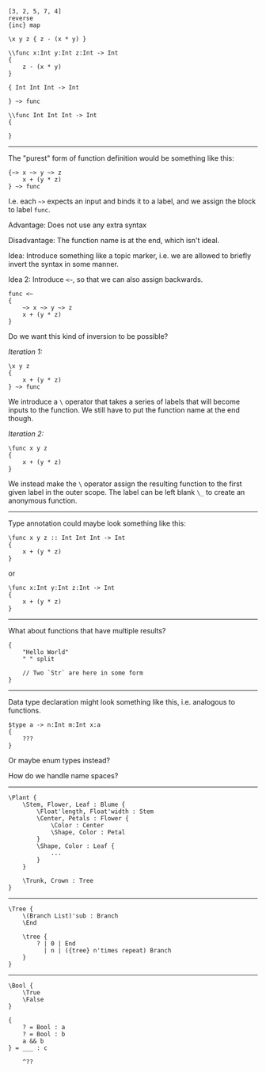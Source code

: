 
```
[3, 2, 5, 7, 4]
reverse
{inc} map
```

```
\x y z { z - (x * y) }
```

```
\\func x:Int y:Int z:Int -> Int
{
    z - (x * y)
}
```

```
{ Int Int Int -> Int

} ~> func

```

```
\\func Int Int Int -> Int
{

}
```

<hr>

The "purest" form of function definition would be something like this:

```
{~> x ~> y ~> z
    x + (y * z)
} ~> func
```

I.e. each `~>` expects an input and binds it to a label, and we assign the block to label `func`.

Advantage: Does not use any extra syntax

Disadvantage: The function name is at the end, which isn't ideal.

Idea: Introduce something like a topic marker, i.e. we are allowed to briefly invert the syntax in some manner.

Idea 2: Introduce `<~`, so that we can also assign backwards.

```
func <~
{
    ~> x ~> y ~> z
    x + (y * z)
}
```

Do we want this kind of inversion to be possible?

_Iteration 1:_

```
\x y z
{
    x + (y * z)
} ~> func
```

We introduce a `\` operator that takes a series of labels that will become inputs to the function. We still have to put the function name at the end though.

_Iteration 2:_

```
\func x y z
{
    x + (y * z)
}
```

We instead make the `\` operator assign the resulting function to the first given label in the outer scope. The label can be left blank `\_` to create an anonymous function.

<hr>

Type annotation could maybe look something like this:

```
\func x y z :: Int Int Int -> Int
{
    x + (y * z)
}
```

or 

```
\func x:Int y:Int z:Int -> Int
{
    x + (y * z)
}
```

<hr>

What about functions that have multiple results?

```
{
    "Hello World"
    " " split
    
    // Two `Str` are here in some form
}
```



<hr>

Data type declaration might look something like this, i.e. analogous to functions.

```
$type a -> n:Int m:Int x:a
{
    ???
}
```

Or maybe enum types instead?

How do we handle name spaces?

<hr>

```
\Plant {
    \Stem, Flower, Leaf : Blume {
        \Float'length, Float'width : Stem
        \Center, Petals : Flower {
            \Color : Center
            \Shape, Color : Petal
        }
        \Shape, Color : Leaf {
            ...
        }
    }

    \Trunk, Crown : Tree
}
```

<hr>

```
\Tree {
    \(Branch List)'sub : Branch
    \End

    \tree {
        ? | 0 | End
          | n | ({tree} n'times repeat) Branch
    }
}
```

<hr>

```
\Bool {
    \True
    \False
}

{
    ? = Bool : a
    ? = Bool : b
    a && b
} = ___ : c

    ^??
```
